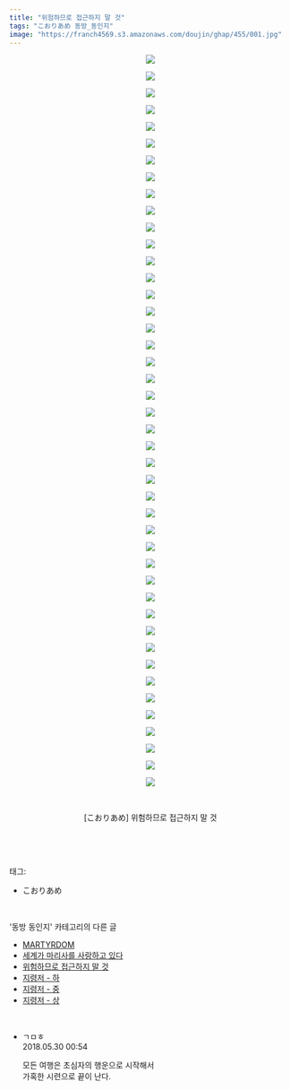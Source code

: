 ```yaml
---
title: "위험하므로 접근하지 말 것"
tags: "こおりあめ 동방_동인지"
image: "https://franch4569.s3.amazonaws.com/doujin/ghap/455/001.jpg"
---
```

<div class="article">
<p style="text-align: center; clear: none; float: none;"><img src="{{ site.imgserver2 }}/ghap/455/001.jpg"/></p>
<p style="text-align: center; clear: none; float: none;"><img src="{{ site.imgserver2 }}/ghap/455/002.jpg"/></p>
<p style="text-align: center; clear: none; float: none;"><img src="{{ site.imgserver2 }}/ghap/455/003.jpg"/></p>
<p style="text-align: center; clear: none; float: none;"><img src="{{ site.imgserver2 }}/ghap/455/004.jpg"/></p>
<p style="text-align: center; clear: none; float: none;"><img src="{{ site.imgserver2 }}/ghap/455/005.jpg"/></p>
<p style="text-align: center; clear: none; float: none;"><img src="{{ site.imgserver2 }}/ghap/455/006.jpg"/></p>
<p style="text-align: center; clear: none; float: none;"><img src="{{ site.imgserver2 }}/ghap/455/007.jpg"/></p>
<p style="text-align: center; clear: none; float: none;"><img src="{{ site.imgserver2 }}/ghap/455/008.jpg"/></p>
<p style="text-align: center; clear: none; float: none;"><img src="{{ site.imgserver2 }}/ghap/455/009.jpg"/></p>
<p style="text-align: center; clear: none; float: none;"><img src="{{ site.imgserver2 }}/ghap/455/010.jpg"/></p>
<p style="text-align: center; clear: none; float: none;"><img src="{{ site.imgserver2 }}/ghap/455/011.jpg"/></p>
<p style="text-align: center; clear: none; float: none;"><img src="{{ site.imgserver2 }}/ghap/455/012.jpg"/></p>
<p style="text-align: center; clear: none; float: none;"><img src="{{ site.imgserver2 }}/ghap/455/013.jpg"/></p>
<p style="text-align: center; clear: none; float: none;"><img src="{{ site.imgserver2 }}/ghap/455/014.jpg"/></p>
<p style="text-align: center; clear: none; float: none;"><img src="{{ site.imgserver2 }}/ghap/455/015.jpg"/></p>
<p style="text-align: center; clear: none; float: none;"><img src="{{ site.imgserver2 }}/ghap/455/016.jpg"/></p>
<p style="text-align: center; clear: none; float: none;"><img src="{{ site.imgserver2 }}/ghap/455/017.jpg"/></p>
<p style="text-align: center; clear: none; float: none;"><img src="{{ site.imgserver2 }}/ghap/455/018.jpg"/></p>
<p style="text-align: center; clear: none; float: none;"><img src="{{ site.imgserver2 }}/ghap/455/019.jpg"/></p>
<p style="text-align: center; clear: none; float: none;"><img src="{{ site.imgserver2 }}/ghap/455/020.jpg"/></p>
<p style="text-align: center; clear: none; float: none;"><img src="{{ site.imgserver2 }}/ghap/455/021.jpg"/></p>
<p style="text-align: center; clear: none; float: none;"><img src="{{ site.imgserver2 }}/ghap/455/022.jpg"/></p>
<p style="text-align: center; clear: none; float: none;"><img src="{{ site.imgserver2 }}/ghap/455/023.jpg"/></p>
<p style="text-align: center; clear: none; float: none;"><img src="{{ site.imgserver2 }}/ghap/455/024.jpg"/></p>
<p style="text-align: center; clear: none; float: none;"><img src="{{ site.imgserver2 }}/ghap/455/025.jpg"/></p>
<p style="text-align: center; clear: none; float: none;"><img src="{{ site.imgserver2 }}/ghap/455/026.jpg"/></p>
<p style="text-align: center; clear: none; float: none;"><img src="{{ site.imgserver2 }}/ghap/455/027.jpg"/></p>
<p style="text-align: center; clear: none; float: none;"><img src="{{ site.imgserver2 }}/ghap/455/028.jpg"/></p>
<p style="text-align: center; clear: none; float: none;"><img src="{{ site.imgserver2 }}/ghap/455/029.jpg"/></p>
<p style="text-align: center; clear: none; float: none;"><img src="{{ site.imgserver2 }}/ghap/455/030.jpg"/></p>
<p style="text-align: center; clear: none; float: none;"><img src="{{ site.imgserver2 }}/ghap/455/031.jpg"/></p>
<p style="text-align: center; clear: none; float: none;"><img src="{{ site.imgserver2 }}/ghap/455/032.jpg"/></p>
<p style="text-align: center; clear: none; float: none;"><img src="{{ site.imgserver2 }}/ghap/455/033.jpg"/></p>
<p style="text-align: center; clear: none; float: none;"><img src="{{ site.imgserver2 }}/ghap/455/034.jpg"/></p>
<p style="text-align: center; clear: none; float: none;"><img src="{{ site.imgserver2 }}/ghap/455/035.jpg"/></p>
<p style="text-align: center; clear: none; float: none;"><img src="{{ site.imgserver2 }}/ghap/455/036.jpg"/></p>
<p style="text-align: center; clear: none; float: none;"><img src="{{ site.imgserver2 }}/ghap/455/037.jpg"/></p>
<p style="text-align: center; clear: none; float: none;"><img src="{{ site.imgserver2 }}/ghap/455/038.jpg"/></p>
<p style="text-align: center; clear: none; float: none;"><img src="{{ site.imgserver2 }}/ghap/455/039.jpg"/></p>
<p style="text-align: center; clear: none; float: none;"><img src="{{ site.imgserver2 }}/ghap/455/040.jpg"/></p>
<p style="text-align: center; clear: none; float: none;"><img src="{{ site.imgserver2 }}/ghap/455/041.jpg"/></p>
<p style="text-align: center; clear: none; float: none;"><img src="{{ site.imgserver2 }}/ghap/455/042.jpg"/></p>
<p style="text-align: center; clear: none; float: none;"><img src="{{ site.imgserver2 }}/ghap/455/043.jpg"/></p>
<p style="text-align: center; clear: none; float: none;"><img src="{{ site.imgserver2 }}/ghap/455/044.jpg"/></p>
<p style="text-align: center; clear: none; float: none;"><br/></p>
<p style="text-align: center; clear: none; float: none;">[こおりあめ] 위험하므로 접근하지 말 것</p>
<p><br/></p>
</div><br/>
<div class="tagTrail">
<p>태그: </p>
<ul>
<li>こおりあめ</li>
</ul>
</div><br/>
<div class="another">
<p>'동방 동인지' 카테고리의 다른 글</p>
<ul>
<li><a href="/ghap_457">MARTYRDOM</a></li>
<li><a href="/ghap_456">세계가 마리사를 사랑하고 있다</a></li>
<li><a href="/ghap_455">위험하므로 접근하지 말 것</a></li>
<li><a href="/ghap_454">지령저 - 하</a></li>
<li><a href="/ghap_453">지령저 - 중</a></li>
<li><a href="/ghap_452">지령저 - 상</a></li>
</ul>
</div><br/>
<div class="cb_module cb_fluid">
<div class="cb_wrt cb_profile">
<div class="comment">
<ul>
<li class="cb_thumb_off" id="comment15263686">
<div class="cb_comment_area">
<div class="cb_info_area">
<div class="cb_section">
<span class="cb_nick_name">ㄱㅁㅎ</span>
</div>
<div class="cb_section">
<span class="cb_date">2018.05.30 00:54 </span>
</div>
</div>
<div class="cb_dsc_comment">
<p class="cb_dsc">
											모든 여행은 초심자의 행운으로 시작해서<br/>
가혹한 시련으로 끝이 난다.
										</p>
</div>
</div></li>
</ul>
</div>
</div><!-- commentList close -->
</div><br/>
